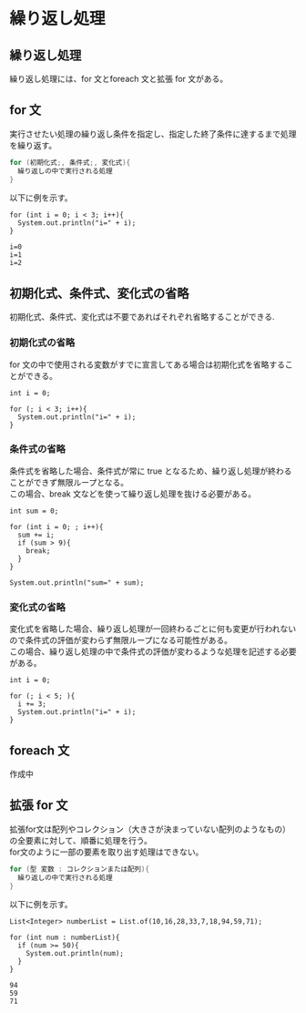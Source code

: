 # 繰り返し処理
## 繰り返し処理
繰り返し処理には、for 文とforeach 文と拡張 for 文がある。
## for 文
実行させたい処理の繰り返し条件を指定し、指定した終了条件に達するまで処理を繰り返す。
```java
for (初期化式;, 条件式;, 変化式){
  繰り返しの中で実行される処理
}
```
以下に例を示す。
```java:コード
for (int i = 0; i < 3; i++){
  System.out.println("i=" + i);
}
```
```java:出力
i=0
i=1
i=2
```
## 初期化式、条件式、変化式の省略
初期化式、条件式、変化式は不要であればそれぞれ省略することができる.
### 初期化式の省略
for 文の中で使用される変数がすでに宣言してある場合は初期化式を省略することができる。
```java:例
int i = 0;

for (; i < 3; i++){
  System.out.println("i=" + i);
}
```
### 条件式の省略
条件式を省略した場合、条件式が常に true となるため、繰り返し処理が終わることができず無限ループとなる。  
この場合、break 文などを使って繰り返し処理を抜ける必要がある。
```java:例
int sum = 0;

for (int i = 0; ; i++){
  sum += i;
  if (sum > 9){
    break;
  }
}

System.out.println("sum=" + sum);
```
### 変化式の省略
変化式を省略した場合、繰り返し処理が一回終わるごとに何も変更が行われないので条件式の評価が変わらず無限ループになる可能性がある。  
この場合、繰り返し処理の中で条件式の評価が変わるような処理を記述する必要がある。
```java:例
int i = 0;

for (; i < 5; ){
  i += 3;
  System.out.println("i=" + i);
}
```
## foreach 文
作成中
## 拡張 for 文
拡張for文は配列やコレクション（大きさが決まっていない配列のようなもの）の全要素に対して、順番に処理を行う。  
for文のように一部の要素を取り出す処理はできない。
```java
for (型 変数 : コレクションまたは配列){
  繰り返しの中で実行される処理
}
```
以下に例を示す。
```java:コード
List<Integer> numberList = List.of(10,16,28,33,7,18,94,59,71);

for (int num : numberList){
  if (num >= 50){
    System.out.println(num);
  }
}
```
```java:出力
94
59
71
```
